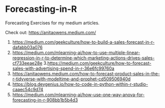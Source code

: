 # Forecasting-in-R
Forecasting Exercises for my medium articles. 

Check out: https://anitaowens.medium.com/


1. https://medium.com/geekculture/how-to-build-a-sales-forecast-in-r-dafabb03a076
2. https://medium.com/mlearning-ai/how-to-use-multiple-linear-regression-in-r-to-determine-which-marketing-actions-drives-sales-cf733eeae28e
3.https://medium.com/geekculture/how-to-forecast-sales-with-advertising-spend-in-r-36e6fc99760a
4. https://anitaowens.medium.com/how-to-forecast-product-sales-in-the-r-tidyverse-with-modeltime-and-prophet-cd509506940d
5. https://blog.devgenius.io/how-to-code-in-python-within-r-studio-caaec54c9d74
6. https://medium.com/mlearning-ai/how-use-one-way-anova-for-forecasting-in-r-908bb1b5b4d3